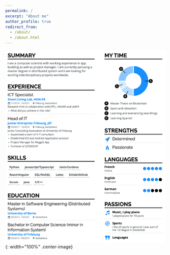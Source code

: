 ```yaml
---
permalink: /
excerpt: "About me"
author_profile: true
redirect_from: 
  - /about/
  - /about.html
---
```


![Resume](/images/cv_resume.png){: width="100%" .center-image}
